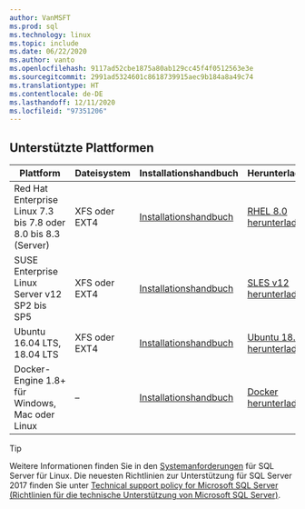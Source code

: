 ```yaml
---
author: VanMSFT
ms.prod: sql
ms.technology: linux
ms.topic: include
ms.date: 06/22/2020
ms.author: vanto
ms.openlocfilehash: 9117ad52cbe1875a80ab129cc45f4f0512563e3e
ms.sourcegitcommit: 2991ad5324601c8618739915aec9b184a8a49c74
ms.translationtype: HT
ms.contentlocale: de-DE
ms.lasthandoff: 12/11/2020
ms.locfileid: "97351206"
---
```

## <a name="supported-platforms"></a>Unterstützte Plattformen

| Plattform | Dateisystem | Installationshandbuch | Herunterladen |
|-----|-----|-----|-----|
| Red Hat Enterprise Linux 7.3 bis 7.8 oder 8.0 bis 8.3 (Server) | XFS oder EXT4 | [Installationshandbuch](../linux/quickstart-install-connect-red-hat.md) | [RHEL 8.0 herunterladen](https://access.redhat.com/products/red-hat-enterprise-linux/evaluation) |
| SUSE Enterprise Linux Server v12 SP2 bis SP5 | XFS oder EXT4 | [Installationshandbuch](../linux/quickstart-install-connect-suse.md) | [SLES v12 herunterladen](https://www.suse.com/products/server) |
| Ubuntu 16.04 LTS, 18.04 LTS | XFS oder EXT4 | [Installationshandbuch](../linux/quickstart-install-connect-ubuntu.md) | [Ubuntu 18.04 herunterladen](http://releases.ubuntu.com/bionic/) |
| Docker-Engine 1.8+ für Windows, Mac oder Linux | – | [Installationshandbuch](../linux/quickstart-install-connect-docker.md) | [Docker herunterladen](https://www.docker.com/get-started) |

> [!TIP]
> Weitere Informationen finden Sie in den [Systemanforderungen](../linux/sql-server-linux-setup.md#system) für SQL Server für Linux. Die neuesten Richtlinien zur Unterstützung für SQL Server 2017 finden Sie unter [Technical support policy for Microsoft SQL Server (Richtlinien für die technische Unterstützung von Microsoft SQL Server)](https://support.microsoft.com/help/4047326/support-policy-for-microsoft-sql-server).